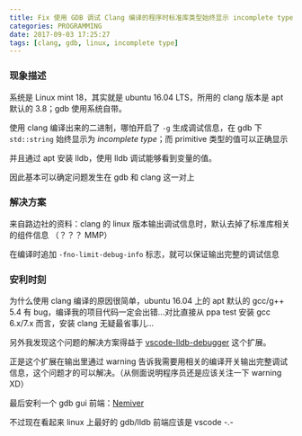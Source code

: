 ```yaml
---
title: Fix 使用 GDB 调试 Clang 编译的程序时标准库类型始终显示 incomplete type
categories: PROGRAMMING
date: 2017-09-03 17:25:27
tags: [clang, gdb, linux, incomplete type]
---
```

### 现象描述

系统是 Linux mint 18，其实就是 ubuntu 16.04 LTS，所用的 clang 版本是 apt 默认的 3.8；gdb 使用系统自带。

使用 clang 编译出来的二进制，哪怕开启了 `-g` 生成调试信息，在 gdb 下 `std::string` 始终显示为 *incomplete type*；而 primitive 类型的值可以正确显示

并且通过 apt 安装 lldb，使用 lldb 调试能够看到变量的值。

因此基本可以确定问题发生在 gdb 和 clang 这一对上

### 解决方案

来自路边社的资料：clang 的 linux 版本输出调试信息时，默认去掉了标准库相关的组件信息 （？？？ MMP）

在编译时追加 `-fno-limit-debug-info` 标志，就可以保证输出完整的调试信息

### 安利时刻

为什么使用 clang 编译的原因很简单，ubuntu 16.04 上的 apt 默认的 gcc/g++ 5.4 有 bug，编译我的项目代码一定会出错...对比直接从 ppa test 安装 gcc 6.x/7.x 而言，安装 clang 无疑最省事儿...

另外我发现这个问题的解决方案得益于 [vscode-lldb-debugger](https://github.com/vadimcn/vscode-lldb) 这个扩展。

正是这个扩展在输出里通过 warning 告诉我需要用相关的编译开关输出完整调试信息，这个问题才的可以解决。（从侧面说明程序员还是应该关注一下 warning XD）

最后安利一个 gdb gui 前端：[Nemiver](https://wiki.gnome.org/Apps/Nemiver)

不过现在看起来 linux 上最好的 gdb/lldb 前端应该是 vscode -.-